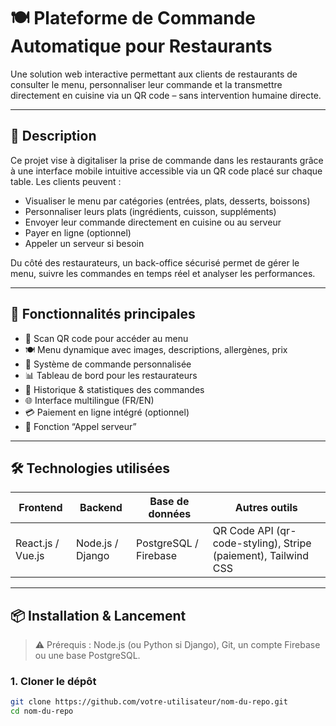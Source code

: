 # 🍽️ Plateforme de Commande Automatique pour Restaurants

Une solution web interactive permettant aux clients de restaurants de consulter le menu, personnaliser leur commande et la transmettre directement en cuisine via un QR code – sans intervention humaine directe.

---

## 🧾 Description

Ce projet vise à digitaliser la prise de commande dans les restaurants grâce à une interface mobile intuitive accessible via un QR code placé sur chaque table. Les clients peuvent :
- Visualiser le menu par catégories (entrées, plats, desserts, boissons)
- Personnaliser leurs plats (ingrédients, cuisson, suppléments)
- Envoyer leur commande directement en cuisine ou au serveur
- Payer en ligne (optionnel)
- Appeler un serveur si besoin

Du côté des restaurateurs, un back-office sécurisé permet de gérer le menu, suivre les commandes en temps réel et analyser les performances.

---

## 🚀 Fonctionnalités principales

- 📱 Scan QR code pour accéder au menu
- 🍽️ Menu dynamique avec images, descriptions, allergènes, prix
- 🛒 Système de commande personnalisée
- 📊 Tableau de bord pour les restaurateurs
- 🔄 Historique & statistiques des commandes
- 🌐 Interface multilingue (FR/EN)
- 💳 Paiement en ligne intégré (optionnel)
- 🔔 Fonction “Appel serveur”

---

## 🛠️ Technologies utilisées

| Frontend          | Backend          | Base de données       | Autres outils                                                  |
|-------------------|------------------|-----------------------|----------------------------------------------------------------|
| React.js / Vue.js | Node.js / Django | PostgreSQL / Firebase | QR Code API (qr-code-styling), Stripe (paiement), Tailwind CSS |

---

## 📦 Installation & Lancement

> ⚠️ Prérequis : Node.js (ou Python si Django), Git, un compte Firebase ou une base PostgreSQL.

### 1. Cloner le dépôt
```bash
git clone https://github.com/votre-utilisateur/nom-du-repo.git
cd nom-du-repo
